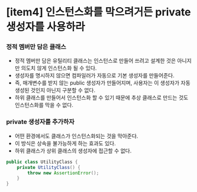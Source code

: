 # [item4] 인스턴스화를 막으려거든 private 생성자를 사용하라
### 정적 멤버만 담은 클래스
- 정적 멤버만 담은 유틸리티 클래스는 인스턴스로 만들어 쓰려고 설계한 것은 아니지만 의도치 않게 인스턴스화 될 수 있다.
- 생성자를 명시하지 않으면 컴파일러가 자동으로 기본 생성자를 만들어준다. 
- 즉, 매개변수를 받지 않는 public 생성자가 만들어지며, 사용자는 이 생성자가 자동 생성된 것인지 아닌지 구분할 수 없다.
- 하위 클래스를 만들어서 인스턴스화 할 수 있기 때문에 추상 클래스로 만드는 것도 인스턴스화를 막을 수 없다.
### private 생성자를 추가하자
- 어떤 환경에서도 클래스가 인스턴스화되는 것을 막아준다. 
- 이 방식은 상속을 불가능하게 하는 효과도 있다.
- 하위 클래스가 상위 클래스의 생성자에 접근할 수 없다. 
```java
public class UtilityClass {
    private UtilityClass() {
        throw new AssertionError();
    }
}
```